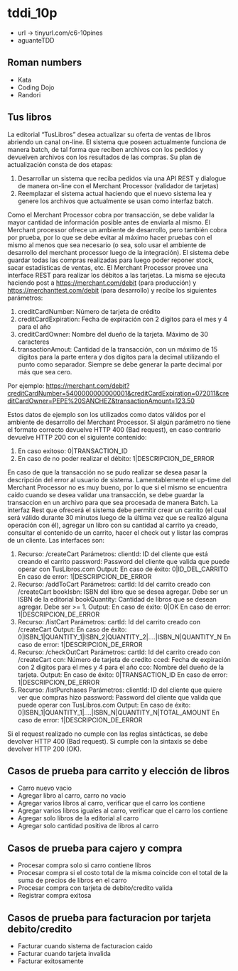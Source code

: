 # tddi_10p

- url -> tinyurl.com/c6-10pines
- aguanteTDD

## Roman numbers
- Kata
- Coding Dojo
- Randori

## Tus libros
La editorial “TusLibros” desea actualizar su oferta de ventas de libros abriendo un canal on-line.
El sistema que poseen actualmente funciona de manera batch, de tal forma que reciben archivos con los pedidos y devuelven archivos con los resultados de las compras. Su plan de actualización consta de dos etapas:

1) Desarrollar un sistema que reciba pedidos via una API REST y dialogue de manera on-line con el Merchant Processor (validador de tarjetas)
2) Reemplazar el sistema actual haciendo que el nuevo sistema lea y genere los archivos que actualmente se usan como interfaz batch.

Como el Merchant Processor cobra por transacción, se debe validar la mayor cantidad de información posible antes de enviarla al mismo.
El Merchant processor ofrece un ambiente de desarrollo, pero también cobra por prueba, por lo que se debe evitar al máximo hacer pruebas con el mismo al menos que sea necesario (o sea, solo usar el ambiente de desarrollo del merchant processor luego de la integración).
El sistema debe guardar todas las compras realizadas para luego poder reponer stock, sacar estadísticas de ventas, etc.
El Merchant Processor provee una interface REST para realizar los débitos a las tarjetas. La misma se ejecuta haciendo post a
https://merchant.com/debit
(para producción) y
https://merchanttest.com/debit
(para desarrollo) y recibe los siguientes parámetros:

1) creditCardNumber: Número de tarjeta de crédito
2) creditCardExpiration: Fecha de expiración con 2 dígitos para el mes y 4 para el año
3) creditCardOwner: Nombre del dueño de la tarjeta. Máximo de 30 caracteres
4) transactionAmout: Cantidad de la transacción, con un máximo de 15 dígitos para la parte entera y dos dígitos para la decimal utilizando el punto como separador. Siempre se debe generar la parte decimal por más que sea cero.

Por ejemplo:
https://merchant.com/debit?creditCardNumber=5400000000000001&creditCardExpiration=072011&creditCardOwner=PEPE%20SANCHEZ&transactionAmount=123.50

Estos datos de ejemplo son los utilizados como datos válidos por el ambiente de desarrollo del Merchant Processor.
Si algún parámetro no tiene el formato correcto devuelve HTTP 400 (Bad request), en caso contrario devuelve HTTP 200 con el siguiente contenido:

1) En caso exitoso: 0|TRANSACTION_ID
2) En caso de no poder realizar el débito: 1|DESCRIPCION_DE_ERROR

En caso de que la transacción no se pudo realizar se desea pasar la descripción del error al usuario de sistema.
Lamentablemente el up-time del Merchant Processor no es muy bueno, por lo que si el mismo se encuentra caído cuando se desea validar una transacción, se debe guardar la transaccion en un archivo para que sea procesada de manera Batch.
La interfaz Rest que ofrecerá el sistema debe permitir crear un carrito (el cual será válido durante 30 minutos luego de la última vez que se realizó alguna operación con él), agregar un libro con su cantidad al carrito ya creado, consultar el contenido de un carrito, hacer el check out y listar las compras de un cliente. Las interfaces son:

1) Recurso: /createCart
Parámetros:
clientId: ID del cliente que está creando el carrito
password: Password del cliente que valida que puede operar con TusLibros.com
Output:
En caso de éxito: 0|ID_DEL_CARRITO
En caso de error: 1|DESCRIPCION_DE_ERROR
2) Recurso: /addToCart
Parámetros:
cartId: Id del carrito creado con /createCart
bookIsbn: ISBN del libro que se desea agregar. Debe ser un ISBN de la editorial
bookQuantity: Cantidad de libros que se desean agregar. Debe ser >= 1.
Output:
En caso de éxito: 0|OK
En caso de error: 1|DESCRIPCION_DE_ERROR
3) Recurso: /listCart
Parámetros:
cartId: Id del carrito creado con /createCart
Output:
En caso de éxito: 0|ISBN_1|QUANTITY_1|ISBN_2|QUANTITY_2|....|ISBN_N|QUANTITY_N
En caso de error: 1|DESCRIPCION_DE_ERROR
4) Recurso: /checkOutCart
Parámetros:
cartId: Id del carrito creado con /createCart
ccn: Número de tarjeta de credito
cced: Fecha de expiración con 2 digitos para el mes y 4 para el año
cco: Nombre del dueño de la tarjeta.
Output:
En caso de éxito: 0|TRANSACTION_ID
En caso de error: 1|DESCRIPCION_DE_ERROR
5) Recurso: /listPurchases
Parámetros:
clientId: ID del cliente que quiere ver que compras hizo
password: Password del cliente que valida que puede operar con TusLibros.com
Output:
En caso de éxito: 0|ISBN_1|QUANTITY_1|....|ISBN_N|QUANTITY_N|TOTAL_AMOUNT
En caso de error: 1|DESCRIPCION_DE_ERROR

Si el request realizado no cumple con las reglas sintácticas, se debe devolver HTTP 400 (Bad request). Si cumple con la
sintaxis se debe devolver HTTP 200 (OK).


## Casos de prueba para carrito y elección de libros
- Carro nuevo vacio
- Agregar libro al carro, carro no vacio
- Agregar varios libros al carro, verificar que el carro los contiene
- Agregar varios libros iguales al carro, verificar que el carro los contiene
- Agregar solo libros de la editorial al carro
- Agregar solo cantidad positiva de libros al carro

## Casos de prueba para cajero y compra
- Procesar compra solo si carro contiene libros
- Procesar compra si el costo total de la misma coincide con el total de la suma de precios de libros en el carro
- Procesar compra con tarjeta de debito/credito valida 
- Registrar compra exitosa

## Casos de prueba para facturacion por tarjeta debito/credito
- Facturar cuando sistema de facturacion caido
- Facturar cuando tarjeta invalida
- Facturar exitosamente
